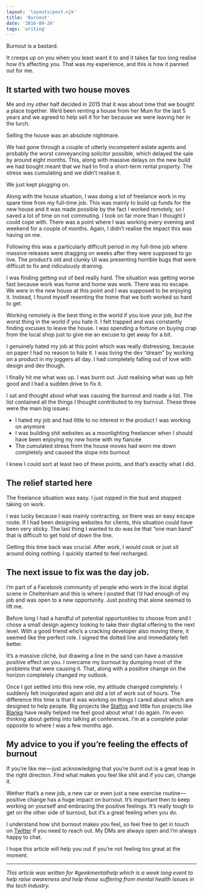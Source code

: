 ```yaml
---
layout: 'layouts/post.njk'
title: 'Burnout'
date: '2016-09-28'
tags: 'writing'
---
```


Burnout is a bastard.

It creeps up on you when you least want it to and it takes far too long realise how it’s affecting you. That was my experience, and this is how it panned out for me.

## It started with two house moves

Me and my other half decided in 2015 that it was about time that we bought a place together. We’d been renting a house from her Mum for the last 5 years and we agreed to help sell it for her because we were leaving her in the lurch.

Selling the house was an absolute nightmare.

We had gone through a couple of utterly incompetent estate agents and probably the worst conveyancing solicitor possible, which delayed the sale by around eight months. This, along with massive delays on the new build we had bought meant that we had to find a short-term rental property. The stress was cumulating and we didn’t realise it.

We just kept plugging on.

Along with the house situation, I was doing a lot of freelance work in my spare time from my full-time job. This was mainly to build up funds for the new house and it was made possible by the fact I worked remotely, so I saved a lot of time on not commuting. I took on far more than I thought I could cope with. There was a point where I was working every evening and weekend for a couple of months. Again, I didn’t realise the impact this was having on me.

Following this was a particularly difficult period in my full-time job where massive releases were dragging on weeks after they were supposed to go live. The product’s old and clunky UI was presenting horrible bugs that were difficult to fix and ridiculously draining.

I was finding getting out of bed really hard. The situation was getting worse fast because work was home and home was work. There was no escape. We were in the new house at this point and I was supposed to be enjoying it. Instead, I found myself resenting the home that we both worked so hard to get.

Working remotely is the best thing in the world if you love your job, but the worst thing in the world if you hate it. I felt trapped and was constantly finding excuses to leave the house. I was spending a fortune on buying crap from the local shop just to give me an excuse to get away for a bit.

I genuinely hated my job at this point which was really distressing, because on paper I had no reason to hate it. I was living the dev “dream” by working on a product in my joggers all day. I had completely falling out of love with design and dev though.

I finally hit me what was up. I was burnt out. Just realising what was up felt good and I had a sudden drive to fix it.

I sat and thought about what was causing the burnout and made a list. The list contained all the things I thought contributed to my burnout. These three were the main big issues:

* I hated my job and had little to no interest in the product I was working on anymore
* I was building shit websites as a moonlighting freelancer when I should have been enjoying my new home with my fiancée
* The cumulated stress from the house moves had worn me down completely and caused the slope into burnout

I knew I could sort at least two of these points, and that’s exactly what I did.

## The relief started here

The freelance situation was easy. I just nipped in the bud and stopped taking on work.

I was lucky because I was mainly contracting, so there was an easy escape route. If I had been designing websites for clients, this situation could have been very sticky. The last thing I wanted to do was be that “one man band” that is difficult to get hold of down the line.

Getting this time back was crucial. After work, I would cook or just sit around doing nothing. I quickly started to feel recharged.

## The next issue to fix was the day job.

I’m part of a Facebook community of people who work in the local digital scene in Cheltenham and this is where I posted that I’d had enough of my job and was open to a new opportunity. Just posting that alone seemed to lift me.

Before long I had a handful of potential opportunities to choose from and I chose a small design agency looking to take their digital offering to the next level. With a good friend who’s a cracking developer also moving there, it seemed like the perfect role. I signed the dotted line and immediately felt better.

It’s a massive cliché, but drawing a line in the sand can have a massive positive effect on you. I overcame my burnout by dumping most of the problems that were causing it. That, along with a positive change on the horizon completely changed my outlook.

Once I got settled into this new role, my attitude changed completely. I suddenly felt invigorated again and did a lot of work out of hours. The difference this time is that it was working on things I cared about which are designed to help people. Big projects like [Stalfos](https://hankchizljaw.io/blog/introducing-stalfos) and little fun projects like [Blanka](https://hankchizljaw.io/blog/introducing-blanka) have really helped me feel good about what I do again. I’m even thinking about getting into talking at conferences. I’m at a complete polar opposite to where I was a few months ago.

## My advice to you if you’re feeling the effects of burnout

If you’re like me — just acknowledging that you’re burnt out is a great leap in the right direction. Find what makes you feel like shit and if you can, change it.

Wether that’s a new job, a new car or even just a new exercise routine — positive change has a huge impact on burnout. It’s important then to keep working on yourself and embracing the positive feelings. It’s really tough to get on the other side of burnout, but it’s a great feeling when you do.

I understand how shit burnout makes you feel, so feel free to get in touch on [Twitter](https://twitter.com/hankchizljaw) if you need to reach out. My DMs are always open and I’m always happy to chat.

I hope this article will help you out if you’re not feeling too great at the moment.

*** 
_This article was written for #geekmentalhelp which is a week long event to help raise awareness and help those suffering from mental health issues in the tech industry._
